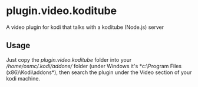 # plugin.video.koditube
A video plugin for kodi that talks with a koditube (Node.js) server

## Usage
Just copy the *plugin.video.koditube* folder into your */home/osmc/.kodi/addons/* folder (under Windows it's *c:\Program Files (x86)\Kodi\addons\*), then search the plugin under the Video section of your kodi machine.
